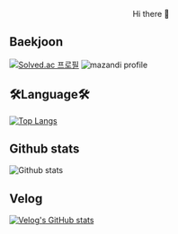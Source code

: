 <p align="center">
Hi there 👋
</p>

## Baekjoon
[![Solved.ac
프로필](http://mazassumnida.wtf/api/v2/generate_badge?boj=junippini83)](https://solved.ac/junippini83)
![mazandi profile](http://mazandi.herokuapp.com/api?handle={junippini83}&theme=dark)

## 🛠Language🛠
[![Top Langs](https://github-readme-stats.vercel.app/api/top-langs/?username=Hyunjoon83&langs_count=8)](https://github.com/Hyunjoon83/github-readme-stats)


## Github stats
 ![Github stats](https://github-readme-stats.vercel.app/api?username=Hyunjoon83&theme=vue&show_icons=true)


## Velog
[![Velog's GitHub stats](https://velog-readme-stats.vercel.app/api?name=hyunjoon0803)]((https://velog.io/@hyunjoon0803))
